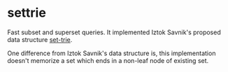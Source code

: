 
# settrie

Fast subset and superset queries. It implemented Iztok Savnik's proposed data structure [set-trie](https://link.springer.com/chapter/10.1007/978-3-642-40511-2_10).

One difference from Iztok Savnik's data structure is, this implementation doesn't memorize a set which ends in a non-leaf node of existing set.